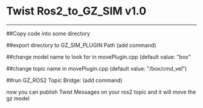 # Twist Ros2_to_GZ_SIM v1.0
---
##Copy code into some directory

##export directory to GZ_SIM_PLUGIN Path
(add command)

##change model name to look for in movePlugin.cpp
(default value: "box"

##change topic name in movePlugin.cpp
(default value: "/box/cmd_vel")

##run GZ_ROS2 Topic Bridge:
(add command)

now you can publish Twist Messages on your ros2 topic and it will move the gz model

